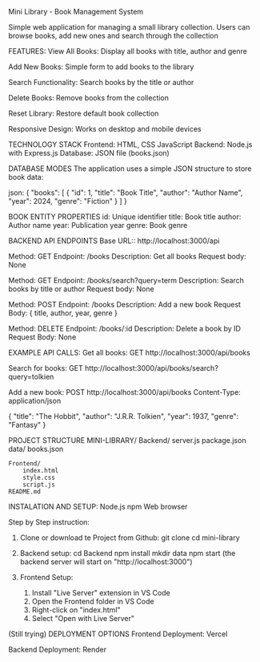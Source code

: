 Mini Library - Book Management System

Simple web application for managing a small library collection. Users can browse books, add new ones and search through the collection


FEATURES:
View All Books: Display all books with title, author and genre

Add New Books: Simple form to add books to the library

Search Functionality: Search books by the title or author

Delete Books: Remove books from the collection

Reset Library: Restore default book collection

Responsive Design: Works on desktop and mobile devices

TECHNOLOGY STACK
Frontend: HTML, CSS JavaScript
Backend: Node.js with Express.js
Database: JSON file (books.json)


DATABASE MODES
The application uses a simple JSON structure to store book data:

json:
{
    "books": [
        {
            "id": 1,
            "title": "Book Title",
            "author": "Author Name",
            "year": 2024,
            "genre": "Fiction"
        }
    ]
}


BOOK ENTITY PROPERTIES
id: Unique identifier
title: Book title
author: Author name
year: Publication year
genre: Book genre


BACKEND API ENDPOINTS
Base URL:: http://localhost:3000/api

Method: GET
Endpoint: /books
Description: Get all books
Request body: None

Method: GET
Endpoint: /books/search?query=term
Description: Search books by title or author
Request body: None

Method: POST
Endpoint: /books
Description: Add a new book
Request Body: { title, author, year, genre }

Method: DELETE
Endpoint: /books/:id
Description: Delete a book by ID
Request Body: None


EXAMPLE API CALLS:
Get all books:
GET http://localhost:3000/api/books

Search for books:
GET http://localhost:3000/api/books/search?query=tolkien

Add a new book:
POST http://localhost:3000/api/books
Content-Type: application/json

{
    "title": "The Hobbit",
    "author": "J.R.R. Tolkien",
    "year": 1937,
    "genre": "Fantasy"
}


PROJECT STRUCTURE
MINI-LIBRARY/
    Backend/
        server.js
        package.json
        data/
            books.json
    
    Frontend/
        index.html
        style.css
        script.js
    README.md


INSTALATION AND SETUP:
Node.js
npm
Web browser

Step by Step instruction:
1. Clone or download te Project from Github:
git clone <repository-url>
cd mini-library

2. Backend setup:
cd Backend
npm install
mkdir data
npm start
(the backend server will start on "http://localhost:3000")

3. Frontend Setup:
    1. Install "Live Server" extension in VS Code
    2. Open the Frontend folder in VS Code
    3. Right-click on "index.html"
    4. Select "Open with Live Server"

(Still trying)
DEPLOYMENT OPTIONS
Frontend Deployment:
Vercel

Backend Deployment:
Render


